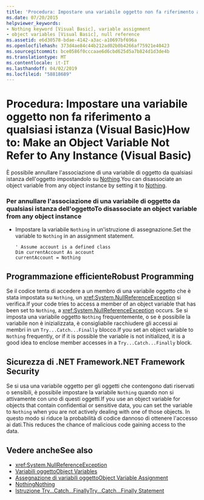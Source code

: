 ```yaml
---
title: 'Procedura: Impostare una variabile oggetto non fa riferimento a qualsiasi istanza (Visual Basic)'
ms.date: 07/20/2015
helpviewer_keywords:
- Nothing keyword [Visual Basic], variable assignment
- object variables [Visual Basic], null reference
ms.assetid: e6d30578-bdae-4142-a3ac-a10697bf696a
ms.openlocfilehash: 373d4ae84c44b212ad02b0b4266af75921e40423
ms.sourcegitcommit: bce0586f0cccaae6d6cbd625d5a7b824d1d3de4b
ms.translationtype: MT
ms.contentlocale: it-IT
ms.lasthandoff: 04/02/2019
ms.locfileid: "58818689"
---
```

# <a name="how-to-make-an-object-variable-not-refer-to-any-instance-visual-basic"></a><span data-ttu-id="f52d9-102">Procedura: Impostare una variabile oggetto non fa riferimento a qualsiasi istanza (Visual Basic)</span><span class="sxs-lookup"><span data-stu-id="f52d9-102">How to: Make an Object Variable Not Refer to Any Instance (Visual Basic)</span></span>
<span data-ttu-id="f52d9-103">È possibile annullare l'associazione di una variabile di oggetto da qualsiasi istanza dell'oggetto impostandolo su [Nothing](../../../../visual-basic/language-reference/nothing.md).</span><span class="sxs-lookup"><span data-stu-id="f52d9-103">You can disassociate an object variable from any object instance by setting it to [Nothing](../../../../visual-basic/language-reference/nothing.md).</span></span>  
  
### <a name="to-disassociate-an-object-variable-from-any-object-instance"></a><span data-ttu-id="f52d9-104">Per annullare l'associazione di una variabile di oggetto da qualsiasi istanza dell'oggetto</span><span class="sxs-lookup"><span data-stu-id="f52d9-104">To disassociate an object variable from any object instance</span></span>  
  
-   <span data-ttu-id="f52d9-105">Impostare la variabile `Nothing` in un'istruzione di assegnazione.</span><span class="sxs-lookup"><span data-stu-id="f52d9-105">Set the variable to `Nothing` in an assignment statement.</span></span>  
  
    ```  
    ' Assume account is a defined class  
    Dim currentAccount As account  
    currentAccount = Nothing  
    ```  
  
## <a name="robust-programming"></a><span data-ttu-id="f52d9-106">Programmazione efficiente</span><span class="sxs-lookup"><span data-stu-id="f52d9-106">Robust Programming</span></span>  
 <span data-ttu-id="f52d9-107">Se il codice tenta di accedere a un membro di una variabile oggetto che è stata impostata su `Nothing`, un <xref:System.NullReferenceException> si verifica.</span><span class="sxs-lookup"><span data-stu-id="f52d9-107">If your code tries to access a member of an object variable that has been set to `Nothing`, a <xref:System.NullReferenceException> occurs.</span></span> <span data-ttu-id="f52d9-108">Se si imposta una variabile oggetto `Nothing` frequentemente, o se è possibile la variabile non è inizializzata, è consigliabile racchiudere gli accessi ai membri in un `Try...Catch...Finally` blocco.</span><span class="sxs-lookup"><span data-stu-id="f52d9-108">If you set an object variable to `Nothing` frequently, or if it is possible the variable is not initialized, it is a good idea to enclose member accesses in a `Try...Catch...Finally` block.</span></span>  
  
## <a name="net-framework-security"></a><span data-ttu-id="f52d9-109">Sicurezza di .NET Framework</span><span class="sxs-lookup"><span data-stu-id="f52d9-109">.NET Framework Security</span></span>  
 <span data-ttu-id="f52d9-110">Se si usa una variabile oggetto per gli oggetti che contengono dati riservati o sensibili, è possibile impostare la variabile `Nothing` quando non si attivamente con uno di questi oggetti.</span><span class="sxs-lookup"><span data-stu-id="f52d9-110">If you use an object variable for objects that contain confidential or sensitive data, you can set the variable to `Nothing` when you are not actively dealing with one of those objects.</span></span> <span data-ttu-id="f52d9-111">In questo modo si riduce la probabilità di codice dannoso di ottenere l'accesso ai dati.</span><span class="sxs-lookup"><span data-stu-id="f52d9-111">This reduces the chance of malicious code gaining access to the data.</span></span>  
  
## <a name="see-also"></a><span data-ttu-id="f52d9-112">Vedere anche</span><span class="sxs-lookup"><span data-stu-id="f52d9-112">See also</span></span>

- <xref:System.NullReferenceException>
- [<span data-ttu-id="f52d9-113">Variabili oggetto</span><span class="sxs-lookup"><span data-stu-id="f52d9-113">Object Variables</span></span>](../../../../visual-basic/programming-guide/language-features/variables/object-variables.md)
- [<span data-ttu-id="f52d9-114">Assegnazione di variabili oggetto</span><span class="sxs-lookup"><span data-stu-id="f52d9-114">Object Variable Assignment</span></span>](../../../../visual-basic/programming-guide/language-features/variables/object-variable-assignment.md)
- [<span data-ttu-id="f52d9-115">Nothing</span><span class="sxs-lookup"><span data-stu-id="f52d9-115">Nothing</span></span>](../../../../visual-basic/language-reference/nothing.md)
- [<span data-ttu-id="f52d9-116">Istruzione Try...Catch...Finally</span><span class="sxs-lookup"><span data-stu-id="f52d9-116">Try...Catch...Finally Statement</span></span>](../../../../visual-basic/language-reference/statements/try-catch-finally-statement.md)

